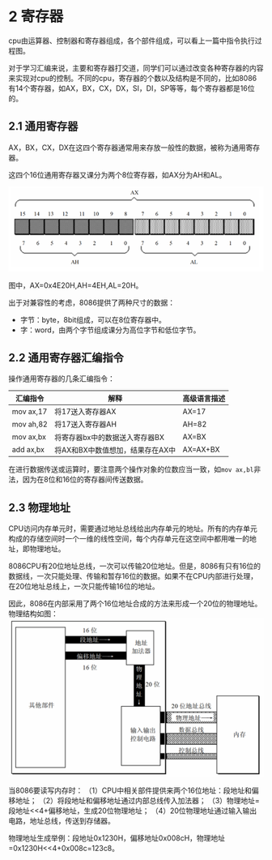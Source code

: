 # 2 寄存器

cpu由运算器、控制器和寄存器组成，各个部件组成，可以看上一篇中指令执行过程图。

对于学习汇编来说，主要和寄存器打交道，同学们可以通过改变各种寄存器的内容来实现对cpu的控制。不同的cpu，寄存器的个数以及结构是不同的，比如8086有14个寄存器，如AX，BX，CX，DX，SI，DI，SP等等，每个寄存器都是16位的。

## 2.1 通用寄存器

AX，BX，CX，DX在这四个寄存器通常用来存放一般性的数据，被称为通用寄存器。

这四个16位通用寄存器又课分为两个8位寄存器，如AX分为AH和AL。

![image](img/2-1通用寄存器.jpg)

图中，AX=0x4E20H,AH=4EH,AL=20H。

出于对兼容性的考虑，8086提供了两种尺寸的数据：

- 字节：byte，8bit组成，可以在8位寄存器中。
- 字：word，由两个字节组成课分为高位字节和低位字节。

## 2.2 通用寄存器汇编指令

操作通用寄存器的几条汇编指令：

|汇编指令|解释|高级语言描述|
| ---- | ---- | ---- |
|mov ax,17|将17送入寄存器AX|AX=17|
|mov ah,82|将17送入寄存器AH|AH=82|
|mov ax,bx|将寄存器bx中的数据送入寄存器BX|AX=BX|
|add ax,bx|将AX和BX中数值想加，结果存在AX中|AX=AX+BX|

在进行数据传送或运算时，要注意两个操作对象的位数应当一致，如`mov ax,bl`非法，因为在8位和16位的寄存器间传送数据。

## 2.3 物理地址

CPU访问内存单元时，需要通过地址总线给出内存单元的地址。所有的内存单元构成的存储空间时一个一维的线性空间，每个内存单元在这空间中都用唯一的地址，即物理地址。

8086CPU有20位地址总线，一次可以传输20位地址。但是，8086有只有16位的数据线，一次只能处理、传输和暂存16位的数据。如果不在CPU内部进行处理，在20位地址总线上，一次只能传输16位的地址。

因此，8086在内部采用了两个16位地址合成的方法来形成一个20位的物理地址。物理结构如图：
![image](img/2-3物理地址生成.jpg)

当8086要读写内存时：
（1）CPU中相关部件提供来两个16位地址：段地址和偏移地址；
（2）将段地址和偏移地址通过内部总线传入加法器；
（3）物理地址=段地址<<4+偏移地址，生成20位物理地址；
（4）20位物理地址通过输入输出电路，地址总线，传送到存储器。

物理地址生成举例：段地址0x1230H，偏移地址0x008cH，物理地址=0x1230H<<4+0x008c=123c8。


